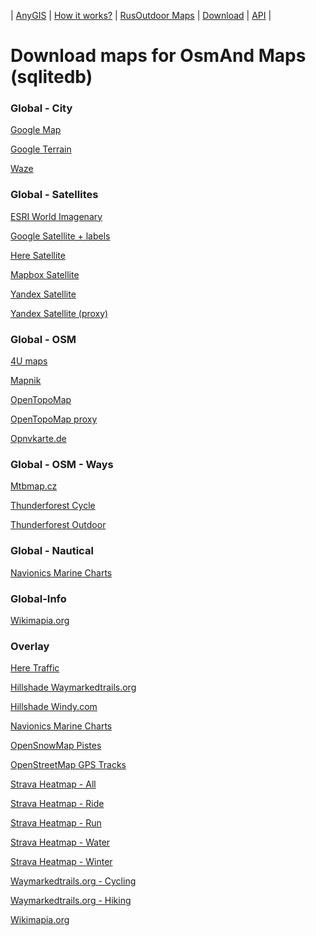 | [AnyGIS][01] | [How it works?][02] | [RusOutdoor Maps][03] | [Download][04] | [API][05] |


[01]: https://nnngrach.github.io/AnyGIS_maps/index_en
[02]: https://nnngrach.github.io/AnyGIS_maps/Web/Html/Description_en
[03]: https://nnngrach.github.io/AnyGIS_maps/Web/Html/RusOutdoor_en
[04]: https://nnngrach.github.io/AnyGIS_maps/Web/Html/DownloadPage_en
[05]: https://nnngrach.github.io/AnyGIS_maps/Web/Html/Api_en
# Download maps for OsmAnd Maps (sqlitedb)


### Global - City
[Google Map](https://raw.githubusercontent.com/nnngrach/AnyGIS_maps/master/Osmand_online_maps/Sqlitedb/Maps_full_en/Global-City-Google_map.sqlitedb "Download this map")

[Google Terrain](https://raw.githubusercontent.com/nnngrach/AnyGIS_maps/master/Osmand_online_maps/Sqlitedb/Maps_full_en/Global-City-Google_terrain.sqlitedb "Download this map")

[Waze](https://raw.githubusercontent.com/nnngrach/AnyGIS_maps/master/Osmand_online_maps/Sqlitedb/Maps_full_en/Global-City-Waze.sqlitedb "Download this map")



### Global - Satellites
[ESRI World Imagenary](https://raw.githubusercontent.com/nnngrach/AnyGIS_maps/master/Osmand_online_maps/Sqlitedb/Maps_full_en/Global-Satellites-ESRI_Imagenary.sqlitedb "Download this map")

[Google Satellite + labels](https://raw.githubusercontent.com/nnngrach/AnyGIS_maps/master/Osmand_online_maps/Sqlitedb/Maps_full_en/Global-Satellites-Google_with_labels.sqlitedb "Download this map")

[Here Satellite](https://raw.githubusercontent.com/nnngrach/AnyGIS_maps/master/Osmand_online_maps/Sqlitedb/Maps_full_en/Global-Satellites-Here.sqlitedb "Download this map")

[Mapbox Satellite](https://raw.githubusercontent.com/nnngrach/AnyGIS_maps/master/Osmand_online_maps/Sqlitedb/Maps_full_en/Global-Satellites-Mapbox.sqlitedb "Download this map")

[Yandex Satellite](https://raw.githubusercontent.com/nnngrach/AnyGIS_maps/master/Osmand_online_maps/Sqlitedb/Maps_full_en/Global-Satellites-Yandex.sqlitedb "Download this map")

[Yandex Satellite (proxy)](https://raw.githubusercontent.com/nnngrach/AnyGIS_maps/master/Osmand_online_maps/Sqlitedb/Maps_full_en/Global-Satellites-Yandex_proxy.sqlitedb "Download this map")



### Global - OSM
[4U maps](https://raw.githubusercontent.com/nnngrach/AnyGIS_maps/master/Osmand_online_maps/Sqlitedb/Maps_full_en/Global-OSM-4umaps.sqlitedb "Download this map")

[Mapnik](https://raw.githubusercontent.com/nnngrach/AnyGIS_maps/master/Osmand_online_maps/Sqlitedb/Maps_full_en/Global-OSM-Mapnik.sqlitedb "Download this map")

[OpenTopoMap](https://raw.githubusercontent.com/nnngrach/AnyGIS_maps/master/Osmand_online_maps/Sqlitedb/Maps_full_en/Global-OSM-OpenTopoMap.sqlitedb "Download this map")

[OpenTopoMap proxy](https://raw.githubusercontent.com/nnngrach/AnyGIS_maps/master/Osmand_online_maps/Sqlitedb/Maps_full_en/Global-OSM-OpenTopoMap_proxy.sqlitedb "Download this map")

[Opnvkarte.de](https://raw.githubusercontent.com/nnngrach/AnyGIS_maps/master/Osmand_online_maps/Sqlitedb/Maps_full_en/Global-OSM-Opnvkarte.sqlitedb "Download this map")



### Global - OSM - Ways
[Mtbmap.cz](https://raw.githubusercontent.com/nnngrach/AnyGIS_maps/master/Osmand_online_maps/Sqlitedb/Maps_full_en/Global-OSM-Ways-MTB_Map_Europe.sqlitedb "Download this map")

[Thunderforest Cycle](https://raw.githubusercontent.com/nnngrach/AnyGIS_maps/master/Osmand_online_maps/Sqlitedb/Maps_full_en/Global-OSM-Ways-Thunderforest_Cycle.sqlitedb "Download this map")

[Thunderforest Outdoor](https://raw.githubusercontent.com/nnngrach/AnyGIS_maps/master/Osmand_online_maps/Sqlitedb/Maps_full_en/Global-OSM-Ways-Thunderforest_Outdoor.sqlitedb "Download this map")



### Global - Nautical
[Navionics Marine Charts](https://raw.githubusercontent.com/nnngrach/AnyGIS_maps/master/Osmand_online_maps/Sqlitedb/Maps_full_en/Global-Water-Navionics_Marine_Charts.sqlitedb "Download this map")



### Global-Info
[Wikimapia.org](https://raw.githubusercontent.com/nnngrach/AnyGIS_maps/master/Osmand_online_maps/Sqlitedb/Maps_full_en/Global-Info-Wikimapia.sqlitedb "Download this map")



### Overlay
[Here Traffic](https://raw.githubusercontent.com/nnngrach/AnyGIS_maps/master/Osmand_online_maps/Sqlitedb/Maps_full_en/Overlay-Here_traffic.sqlitedb "Download this map")

[Hillshade Waymarkedtrails.org](https://raw.githubusercontent.com/nnngrach/AnyGIS_maps/master/Osmand_online_maps/Sqlitedb/Maps_full_en/Overlay-Hillshade_Waymarkedtrails.sqlitedb "Download this map")

[Hillshade Windy.com](https://raw.githubusercontent.com/nnngrach/AnyGIS_maps/master/Osmand_online_maps/Sqlitedb/Maps_full_en/Overlay-Hillshade_Windy.sqlitedb "Download this map")

[Navionics Marine Charts](https://raw.githubusercontent.com/nnngrach/AnyGIS_maps/master/Osmand_online_maps/Sqlitedb/Maps_full_en/Overlay-Navionics_Marine_Charts.sqlitedb "Download this map")

[OpenSnowMap Pistes](https://raw.githubusercontent.com/nnngrach/AnyGIS_maps/master/Osmand_online_maps/Sqlitedb/Maps_full_en/Overlay-OpenSnowMap_pistes.sqlitedb "Download this map")

[OpenStreetMap GPS Tracks](https://raw.githubusercontent.com/nnngrach/AnyGIS_maps/master/Osmand_online_maps/Sqlitedb/Maps_full_en/Overlay-OpenSreetMaps_Tracks.sqlitedb "Download this map")

[Strava Heatmap - All](https://raw.githubusercontent.com/nnngrach/AnyGIS_maps/master/Osmand_online_maps/Sqlitedb/Maps_full_en/Overlay-Strava_All_SD.sqlitedb "Download this map")

[Strava Heatmap - Ride](https://raw.githubusercontent.com/nnngrach/AnyGIS_maps/master/Osmand_online_maps/Sqlitedb/Maps_full_en/Overlay-Strava_Ride_SD.sqlitedb "Download this map")

[Strava Heatmap - Run](https://raw.githubusercontent.com/nnngrach/AnyGIS_maps/master/Osmand_online_maps/Sqlitedb/Maps_full_en/Overlay-Strava_Run_SD.sqlitedb "Download this map")

[Strava Heatmap - Water](https://raw.githubusercontent.com/nnngrach/AnyGIS_maps/master/Osmand_online_maps/Sqlitedb/Maps_full_en/Overlay-Strava_Water_SD.sqlitedb "Download this map")

[Strava Heatmap - Winter](https://raw.githubusercontent.com/nnngrach/AnyGIS_maps/master/Osmand_online_maps/Sqlitedb/Maps_full_en/Overlay-Strava_Winter_SD.sqlitedb "Download this map")

[Waymarkedtrails.org - Cycling](https://raw.githubusercontent.com/nnngrach/AnyGIS_maps/master/Osmand_online_maps/Sqlitedb/Maps_full_en/Overlay-WayMarkedTrails_Cycling.sqlitedb "Download this map")

[Waymarkedtrails.org - Hiking](https://raw.githubusercontent.com/nnngrach/AnyGIS_maps/master/Osmand_online_maps/Sqlitedb/Maps_full_en/Overlay-WayMarkedTrails_Hiking.sqlitedb "Download this map")

[Wikimapia.org](https://raw.githubusercontent.com/nnngrach/AnyGIS_maps/master/Osmand_online_maps/Sqlitedb/Maps_full_en/Overlay-Wikimapia.sqlitedb "Download this map")

